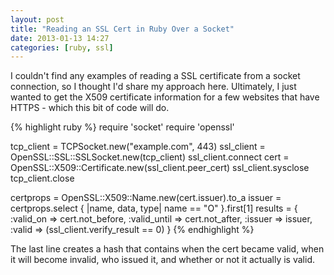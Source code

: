```yaml
---
layout: post
title: "Reading an SSL Cert in Ruby Over a Socket"
date: 2013-01-13 14:27
categories: [ruby, ssl]
---
```

I couldn't find any examples of reading a SSL certificate from a socket connection, so I thought I'd share my approach here.  Ultimately, I just wanted to get the X509 certificate information for a few websites that have HTTPS - which this bit of code will do.

{% highlight ruby %}
require 'socket'
require 'openssl'

tcp_client = TCPSocket.new("example.com", 443)
ssl_client = OpenSSL::SSL::SSLSocket.new(tcp_client)
ssl_client.connect
cert = OpenSSL::X509::Certificate.new(ssl_client.peer_cert)
ssl_client.sysclose
tcp_client.close
  
certprops = OpenSSL::X509::Name.new(cert.issuer).to_a
issuer = certprops.select { |name, data, type| name == "O" }.first[1]
results = { 
            :valid_on => cert.not_before,
            :valid_until => cert.not_after,
            :issuer => issuer,
            :valid => (ssl_client.verify_result == 0)
          }
{% endhighlight %}

The last line creates a hash that contains when the cert became valid, when it will become invalid, who issued it, and whether or not it actually is valid.
